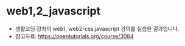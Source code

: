 # web1,2_javascript

- 생활코딩 강좌의 web1, web2-css,javascript 강의를 실습한 결과입니다.
- 참고자료: https://opentutorials.org/course/3084
